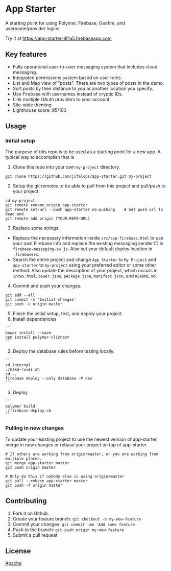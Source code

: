 # App Starter
A starting point for using Polymer, Firebase, Geofire, and username/provider logins.

Try it at https://app-starter-8f1a5.firebaseapp.com

## Key features
* Fully operational user-to-user messaging system that includes cloud messaging.
* Integrated permissions system based on user roles.
* List and Map view of "posts". There are two types of posts in the demo.
* Sort posts by their distance to you or another location you specify.
* Use Firebase with usernames instead of cryptic IDs.
* Link multiple OAuth providers to your account.
* Site-wide theming
* Lighthouse score: 95/100

## Usage

### Initial setup
The purpose of this repo is to be used as a starting point for a new app.
A typical way to accomplish that is

1. Clone this repo into your own `my-project` directory.

  ```
  git clone https://github.com/jifalops/app-starter.git my-project
  ```

2. Setup the git remotes to be able to pull from this project and pull/push to your project.

  ```
  cd my-project
  git remote rename origin app-starter
  git remote set-url --push app-starter no-pushing    # Set push url to dead end
  git remote add origin [YOUR-REPO-URL]
  ```

3. Replace some strings.
  * Replace the necessary information inside `src/app-firebase.html` to use your own Firebase info and replace the existing messaging sender ID in `firebase-messaging-sw.js`. Also set your default deploy location in `.firebaserc`.
  * Search the entire project and change `App Starter` to `My Project` and `app-starter` to `my-project` using your preferred editor or some other method. Also update the description of your project, which occurs in `index.html`, `bower.json`, `package.json`, `manifest.json`, and `README.md`.

4. Commit and push your changes.

  ```
  git add --all
  git commit -m 'Initial changes'
  git push -u origin master
  ```

5. Finish the initial setup, test, and deploy your project.
  1. Install dependencies

    ```
    bower install --save
    npm install polymer-cli@next
    ```

  2. Deploy the database rules before testing locally.

    ```
    cd internal
    ./make-rules.sh
    cd ..
    firebase deploy --only database -P dev
    ```

  3. Deploy

    ```
    polymer build
    ./firebase-deploy.sh
    ```

### Pulling in new changes
To update your existing project to use the newest version of app-starter,
merge in new changes or rebase your project on top of app-starter.

```
# If others are working from origin/master, or you are working from multiple places.
git merge app-starter master
git push origin master
```

```
# Only do this if nobody else is using origin/master
git pull --rebase app-starter master
git push -f origin master
```

## Contributing

1. Fork it on Github.
2. Create your feature branch: `git checkout -b my-new-feature`
3. Commit your changes: `git commit -am 'Add some feature'`
4. Push to the branch: `git push origin my-new-feature`
5. Submit a pull request

## License

[Apache](https://opensource.org/licenses/Apache)
